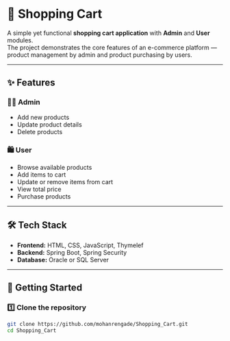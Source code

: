 # 🛒 Shopping Cart

A simple yet functional **shopping cart application** with **Admin** and **User** modules.  
The project demonstrates the core features of an e-commerce platform — product management by admin and product purchasing by users.  

---

## ✨ Features

### 👨‍💼 Admin
- Add new products  
- Update product details  
- Delete products  

### 🛍️ User
- Browse available products  
- Add items to cart  
- Update or remove items from cart  
- View total price  
- Purchase products  

---

## 🛠️ Tech Stack
- **Frontend:** HTML, CSS, JavaScript, Thymelef
- **Backend:** Spring Boot, Spring Security
- **Database:** Oracle or SQL Server

---

## 🚀 Getting Started

### 1️⃣ Clone the repository
```bash
git clone https://github.com/mohanrengade/Shopping_Cart.git
cd Shopping_Cart
